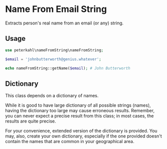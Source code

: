 # Name From Email String
Extracts person's real name from an email (or any) string.

## Usage

```php
use peterkahl\nameFromString\nameFromString;

$email = 'johnbutterworth@genius.whatever';

echo nameFromString::getName($email); # John Butterworth

```

## Dictionary
This class depends on a dictionary of names.

While it is good to have large dictionary of all possible strings (names), having the dictionary too large may cause erroneous results. Remember, you can never expect a precise result from this class; in most cases, the results are quite precise.

For your convenience, extended version of the dictionary is provided. You may, also, create your own dictionary, especially if the one provided doesn't contain the names that are common in your geographical area.
